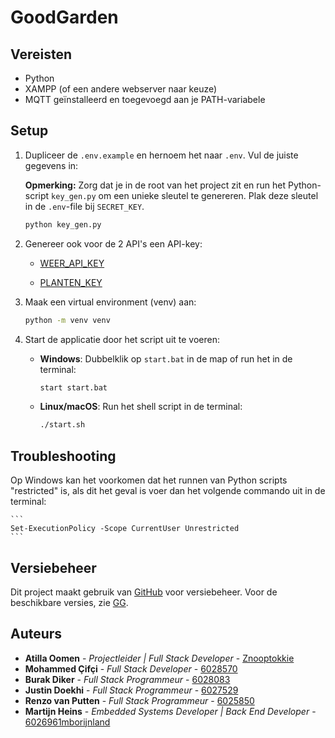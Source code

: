 # GoodGarden

## Vereisten

* Python
* XAMPP (of een andere webserver naar keuze)
* MQTT geïnstalleerd en toegevoegd aan je PATH-variabele

## Setup

1. Dupliceer de `.env.example` en hernoem het naar `.env`. Vul de juiste gegevens in:

    **Opmerking:** Zorg dat je in de root van het project zit en run het Python-script `key_gen.py` om een unieke sleutel te genereren. Plak deze sleutel in de `.env`-file bij `SECRET_KEY`.

    ```bash
    python key_gen.py
    ```

2. Genereer ook voor de 2 API's een API-key:

    - [WEER_API_KEY](weerlive.nl)

    - [PLANTEN_KEY](perenual.com)

3. Maak een virtual environment (venv) aan:

    ```bash
    python -m venv venv
    ```

4. Start de applicatie door het script uit te voeren:

    - **Windows**:
      Dubbelklik op `start.bat` in de map of run het in de terminal:

      ```bash
      start start.bat
      ```

    - **Linux/macOS**:
      Run het shell script in de terminal:

      ```bash
      ./start.sh
      ```

## Troubleshooting

Op Windows kan het voorkomen dat het runnen van Python scripts "restricted" is, als dit het geval is voer dan het volgende commando uit in de terminal:  

    ```
    Set-ExecutionPolicy -Scope CurrentUser Unrestricted
    ```

## Versiebeheer

Dit project maakt gebruik van [GitHub](https://github.com) voor versiebeheer. Voor de beschikbare versies, zie [GG](https://github.com/Znooptokkie/GG).

## Auteurs

* **Atilla Oomen** - *Projectleider | Full Stack Developer* - [Znooptokkie](https://github.com/Znooptokkie)
* **Mohammed Çifçi** - *Full Stack Developer* - [6028570](https://github.com/6028570)
* **Burak Diker** - *Full Stack Programmeur* - [6028083](https://github.com/6028083)
* **Justin Doekhi** - *Full Stack Programmeur* - [6027529](https://github.com/6027529)
* **Renzo van Putten** - *Full Stack Programmeur* - [6025850](https://github.com/6025850)
* **Martijn Heins** - *Embedded Systems Developer | Back End Developer* - [6026961mborijnland](https://github.com/6026961mborijnland)
